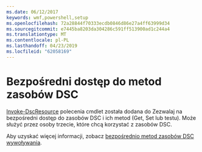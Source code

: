 ```yaml
---
ms.date: 06/12/2017
keywords: wmf,powershell,setup
ms.openlocfilehash: 72a28844f70333ecdb0846d86e27a4ff63999d34
ms.sourcegitcommit: e7445ba8203da304286c591ff513900ad1c244a4
ms.translationtype: MT
ms.contentlocale: pl-PL
ms.lasthandoff: 04/23/2019
ms.locfileid: "62058169"
---
```

# <a name="direct-access-to-dsc-resource-methods"></a>Bezpośredni dostęp do metod zasobów DSC


[Invoke-DscResource](https://technet.microsoft.com/library/mt517869.aspx) polecenia cmdlet została dodana do Zezwalaj na bezpośredni dostęp do zasobów DSC i ich metod (Get, Set lub testu). Może służyć przez osoby trzecie, które chcą korzystać z zasobów DSC.

Aby uzyskać więcej informacji, zobacz [bezpośrednio metod zasobów DSC wywoływania](https://msdn.microsoft.com/powershell/dsc/directcallresource).

